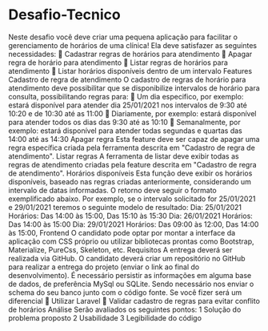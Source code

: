 # Desafio-Tecnico
Neste desafio você deve criar uma pequena aplicação para facilitar o gerenciamento de
horários de uma clínica! Ela deve satisfazer as seguintes necessidades:
 Cadastrar regras de horários para atendimento
 Apagar regra de horário para atendimento
 Listar regras de horários para atendimento
 Listar horários disponíveis dentro de um intervalo
Features
Cadastro de regra de atendimento
O cadastro de regras de horário para atendimento deve possibilitar que se disponibilize
intervalos de horário para consulta, possibilitando regras para:
 Um dia especifico, por exemplo: estará disponível para atender dia 25/01/2021 nos
intervalos de 9:30 até 10:20 e de 10:30 até as 11:00
 Diariamente, por exemplo: estará disponível para atender todos os dias das 9:30 até
as 10:10
 Semanalmente, por exemplo: estará disponível para atender todas segundas e
quartas das 14:00 até as 14:30
Apagar regra
Esta feature deve ser capaz de apagar uma regra específica criada pela ferramenta
descrita em "Cadastro de regra de atendimento".
Listar regras
A ferramenta de listar deve exibir todas as regras de atendimento criadas pela feature
descrita em "Cadastro de regra de atendimento".
Horários disponíveis
Esta função deve exibir os horários disponíveis, baseado nas regras criadas anteriormente,
considerando um intervalo de datas informadas. O retorno deve seguir o formato
exemplificado abaixo. Por exemplo, se o intervalo solicitado for 25/01/2021 e 29/01/2021
teremos o seguinte modelo de resultado:
Dia: 25/01/2021
Horários: Das 14:00 às 15:00, Das 15:10 às 15:30
Dia: 26/01/2021
Horários: Das 14:00 às 15:00
Dia: 29/01/2021
Horários: Das 09:00 às 12:00, Das 14:00 às 15:00,
Frontend
O candidato pode optar por montar a interface da aplicação com CSS próprio ou utilizar
bibliotecas prontas como Bootstrap, Materialize, PureCss, Skeleton, etc.
Requisitos
A entrega deverá ser realizada via GitHub. O candidato deverá criar um repositório no
GitHub para realizar a entrega do projeto (enviar o link ao final do desenvolvimento).
É necessário persistir as informações em alguma base de dados, de preferência MySql ou
SQLite. Sendo necessário nos enviar o schema do seu banco junto com o código fonte.
Se você fizer será um diferencial
 Utilizar Laravel
 Validar cadastro de regras para evitar conflito de horários
Análise
Serão avaliados os seguintes pontos:
1 Solução do problema proposto
2 Usabilidade
3 Legibilidade do código
